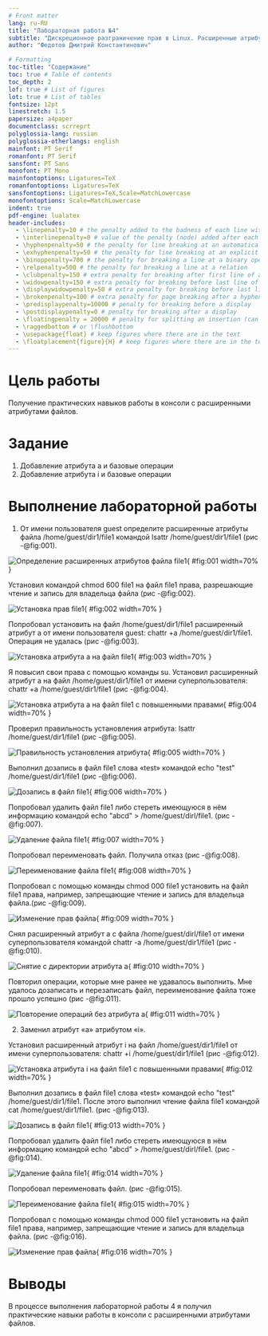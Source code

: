 ```yaml
---
# Front matter
lang: ru-RU
title: "Лабораторная работа №4"
subtitle: "Дискреционное разграничение прав в Linux. Расширенные атрибуты"
author: "Федотов Дмитрий Константинович"

# Formatting
toc-title: "Содержание"
toc: true # Table of contents
toc_depth: 2
lof: true # List of figures
lot: true # List of tables
fontsize: 12pt
linestretch: 1.5
papersize: a4paper
documentclass: scrreprt
polyglossia-lang: russian
polyglossia-otherlangs: english
mainfont: PT Serif
romanfont: PT Serif
sansfont: PT Sans
monofont: PT Mono
mainfontoptions: Ligatures=TeX
romanfontoptions: Ligatures=TeX
sansfontoptions: Ligatures=TeX,Scale=MatchLowercase
monofontoptions: Scale=MatchLowercase
indent: true
pdf-engine: lualatex
header-includes:
  - \linepenalty=10 # the penalty added to the badness of each line within a paragraph (no associated penalty node) Increasing the value makes tex try to have fewer lines in the paragraph.
  - \interlinepenalty=0 # value of the penalty (node) added after each line of a paragraph.
  - \hyphenpenalty=50 # the penalty for line breaking at an automatically inserted hyphen
  - \exhyphenpenalty=50 # the penalty for line breaking at an explicit hyphen
  - \binoppenalty=700 # the penalty for breaking a line at a binary operator
  - \relpenalty=500 # the penalty for breaking a line at a relation
  - \clubpenalty=150 # extra penalty for breaking after first line of a paragraph
  - \widowpenalty=150 # extra penalty for breaking before last line of a paragraph
  - \displaywidowpenalty=50 # extra penalty for breaking before last line before a display math
  - \brokenpenalty=100 # extra penalty for page breaking after a hyphenated line
  - \predisplaypenalty=10000 # penalty for breaking before a display
  - \postdisplaypenalty=0 # penalty for breaking after a display
  - \floatingpenalty = 20000 # penalty for splitting an insertion (can only be split footnote in standard LaTeX)
  - \raggedbottom # or \flushbottom
  - \usepackage{float} # keep figures where there are in the text
  - \floatplacement{figure}{H} # keep figures where there are in the text
---
```


# Цель работы

Получение практических навыков работы в консоли с расширенными атрибутами файлов.

# Задание

1. Добавление атрибута а и базовые операции
2. Добавление атрибута i и базовые операции

# Выполнение лабораторной работы

1. От имени пользователя guest определите расширенные атрибуты файла /home/guest/dir1/file1 командой lsattr /home/guest/dir1/file1 (рис -@fig:001).

![Определение расширенных атрибутов файла file1](image/1.png){ #fig:001 width=70% }

Установил командой chmod 600 file1 на файл file1 права, разрешающие чтение и запись для владельца файла (рис -@fig:002).

![Установка прав file1](image/2.png){ #fig:002 width=70% }

Попробовал установить на файл /home/guest/dir1/file1 расширенный атрибут a от имени пользователя guest: chattr +a /home/guest/dir1/file1. Операция не удалась (рис -@fig:003).

![Установка атрибута а на файл file1](image/3.png){ #fig:003 width=70% }

Я повысил свои права с помощью команды su. Установил расширенный атрибут a на файл /home/guest/dir1/file1 от имени суперпользователя: chattr +a /home/guest/dir1/file1 (рис -@fig:004).

![Установка атрибута а на файл file1 с повышенными правами](image/4.png){ #fig:004 width=70% }

Проверил правильность установления атрибута: lsattr /home/guest/dir1/file1 (рис -@fig:005).

![Правильность установления атрибута](image/5.png){ #fig:005 width=70% }

Выполнил дозапись в файл file1 слова «test» командой echo "test" /home/guest/dir1/file1 (рис -@fig:006). 

![Дозапись в файл file1](image/6.png){ #fig:006 width=70% }

Попробовал удалить файл file1 либо стереть имеющуюся в нём информацию командой echo "abcd" > /home/guest/dirl/file1. (рис -@fig:007).

![Удаление файла file1](image/7.png){ #fig:007 width=70% }

Попробовал переименовать файл. Получила отказ (рис -@fig:008).

![Переименование файла file1](image/8.png){ #fig:008 width=70% }

Попробовал с помощью команды chmod 000 file1 установить на файл file1 права, например, запрещающие чтение и запись для владельца файла.(рис -@fig:009).

![Изменение прав файла](image/009.png){ #fig:009 width=70% }

Снял расширенный атрибут a с файла /home/guest/dirl/file1 от имени суперпользователя командой chattr -a /home/guest/dir1/file1 (рис -@fig:010).

![Снятие с директории атрибута а](image/10.png){ #fig:010 width=70% }

Повторил операции, которые мне ранее не удавалось выполнить. Мне удалось дозаписать и перезаписать файл, переименование файла тоже прошло успешно (рис -@fig:011).

![Повторение операций без атрибута а](image/11.png){ #fig:011 width=70% }

2. Заменил атрибут «a» атрибутом «i». 

Установил расширенный атрибут i на файл /home/guest/dir1/file1 от имени суперпользователя: chattr +i /home/guest/dir1/file1 (рис -@fig:012).

![Установка атрибута i на файл file1 с повышенными правами](image/12.png){ #fig:012 width=70% }

Выполнил дозапись в файл file1 слова «test» командой echo "test" /home/guest/dir1/file1.  После этого выполнил чтение файла file1 командой cat /home/guest/dir1/file1. (рис -@fig:013).  

![Дозапись в файл file1](image/13.png){ #fig:013 width=70% }


Попробовал удалить файл file1 либо стереть имеющуюся в нём информацию командой echo "abcd" > /home/guest/dirl/file1. (рис -@fig:014).

![Удаление файла file1](image/14.png){ #fig:014 width=70% }

Попробовал переименовать файл. (рис -@fig:015).

![Переименование файла file1](image/15.png){ #fig:015 width=70% }

Попробовал с помощью команды chmod 000 file1 установить на файл file1 права, например, запрещающие чтение и запись для владельца файла. (рис -@fig:016).

![Изменение прав файла](image/16.png){ #fig:016 width=70% }

# Выводы

В процессе выполнения лабораторной работы 4 я получил практические навыки работы в консоли с расширенными атрибутами файлов.




